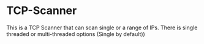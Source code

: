 # TCP-Scanner
This is a TCP Scanner that can scan single or a range of IPs. There is single threaded or multi-threaded options (Single by default))
